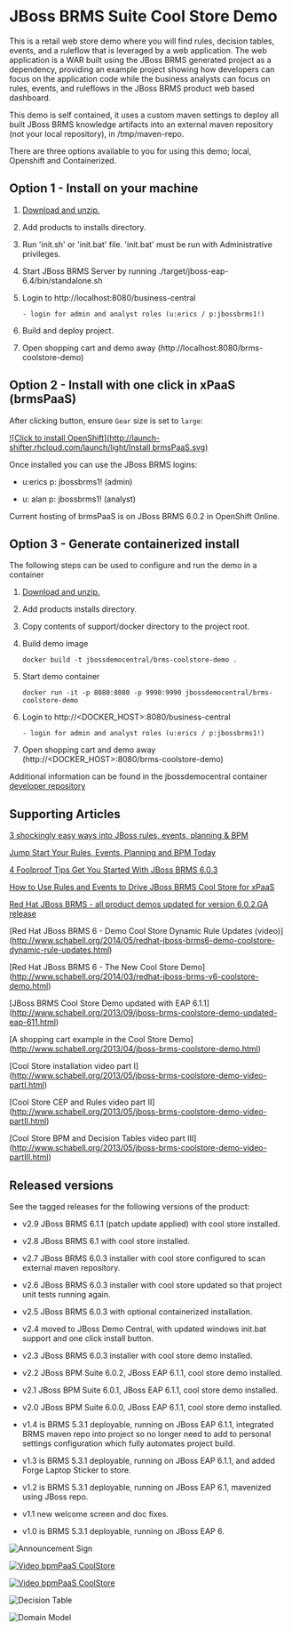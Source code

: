 JBoss BRMS Suite Cool Store Demo 
================================
This is a retail web store demo where you will find rules, decision tables, events, and a ruleflow 
that is leveraged by a web application. The web application is a WAR built using the JBoss BRMS
generated project as a dependency, providing an example project showing how developers can focus on the 
application code while the business analysts can focus on rules, events, and ruleflows in the 
JBoss BRMS product web based dashboard.

This demo is self contained, it uses a custom maven settings to deploy all built JBoss BRMS knowledge artifacts
into an external maven repository (not your local repository), in /tmp/maven-repo.

There are three options available to you for using this demo; local, Openshift and Containerized.


Option 1 - Install on your machine
----------------------------------
1. [Download and unzip.](https://github.com/jbossdemocentral/brms-coolstore-demo/archive/master.zip)

2. Add products to installs directory.

3. Run 'init.sh' or 'init.bat' file. 'init.bat' must be run with Administrative privileges.

4. Start JBoss BRMS Server by running ./target/jboss-eap-6.4/bin/standalone.sh

5. Login to http://localhost:8080/business-central

    ```
    - login for admin and analyst roles (u:erics / p:jbossbrms1!)
    ```

6. Build and deploy project.

7. Open shopping cart and demo away (http://localhost:8080/brms-coolstore-demo)


Option 2 - Install with one click in xPaaS (brmsPaaS)
-----------------------------------------------------
After clicking button, ensure `Gear` size is set to `large`:

[![Click to install OpenShift](http://launch-shifter.rhcloud.com/launch/light/Install brmsPaaS.svg)](https://openshift.redhat.com/app/console/application_type/custom?&cartridges[]=https://raw.githubusercontent.com/jbossdemocentral/cartridge-bpmPaaS-coolstore-demo/master/metadata/manifest.yml&name=coolstore&gear_profile=large&initial_git_url=)

Once installed you can use the JBoss BRMS logins: 

   * u:erics  p: jbossbrms1!  (admin)

   * u: alan  p: jbossbrms1!  (analyst)

Current hosting of brmsPaaS is on JBoss BRMS 6.0.2 in OpenShift Online.


Option 3 - Generate containerized install
-----------------------------------------
The following steps can be used to configure and run the demo in a container

1. [Download and unzip.](https://github.com/jbossdemocentral/brms-coolstore-demo/archive/master.zip)

2. Add products installs directory.

3. Copy contents of support/docker directory to the project root.

4. Build demo image

	```
	docker build -t jbossdemocentral/brms-coolstore-demo .
	```
5. Start demo container

	```
	docker run -it -p 8080:8080 -p 9990:9990 jbossdemocentral/brms-coolstore-demo
	```
6. Login to http://&lt;DOCKER_HOST&gt;:8080/business-central

    ```
    - login for admin and analyst roles (u:erics / p:jbossbrms1!)
    ```

7. Open shopping cart and demo away (http://<DOCKER_HOST>:8080/brms-coolstore-demo)

Additional information can be found in the jbossdemocentral container [developer repository](https://github.com/jbossdemocentral/docker-developer)


Supporting Articles
-------------------
[3 shockingly easy ways into JBoss rules, events, planning & BPM](http://www.schabell.org/2015/01/3-shockingly-easy-ways-into-jboss-brms-bpmsuite.html)

[Jump Start Your Rules, Events, Planning and BPM Today](http://www.schabell.org/2014/12/jump-start-rules-events-planning-bpm-today.html)

[4 Foolproof Tips Get You Started With JBoss BRMS 6.0.3](http://www.schabell.org/2014/10/4-foolproof-tips-get-started-jboss-brms-603.html)

[How to Use Rules and Events to Drive JBoss BRMS Cool Store for xPaaS](http://www.schabell.org/2014/08/how-to-use-rules-events-drive-jboss-brms-coolstore-xpaas.html)

[Red Hat JBoss BRMS - all product demos updated for version 6.0.2.GA release](http://www.schabell.org/2014/07/redhat-jboss-brms-product-demos-6.0.2-updated.html)

[Red Hat JBoss BRMS 6 - Demo Cool Store Dynamic Rule Updates (video)] (http://www.schabell.org/2014/05/redhat-jboss-brms6-demo-coolstore-dynamic-rule-updates.html)

[Red Hat JBoss BRMS 6 - The New Cool Store Demo] (http://www.schabell.org/2014/03/redhat-jboss-brms-v6-coolstore-demo.html)
 
[JBoss BRMS Cool Store Demo updated with EAP 6.1.1] (http://www.schabell.org/2013/09/jboss-brms-coolstore-demo-updated-eap-611.html)

[A shopping cart example in the Cool Store Demo] (http://www.schabell.org/2013/04/jboss-brms-coolstore-demo.html)

[Cool Store installation video part I] (http://www.schabell.org/2013/05/jboss-brms-coolstore-demo-video-partI.html)

[Cool Store CEP and Rules video part II] (http://www.schabell.org/2013/05/jboss-brms-coolstore-demo-video-partII.html)

[Cool Store BPM and Decision Tables video part III] (http://www.schabell.org/2013/05/jboss-brms-coolstore-demo-video-partIII.html)


Released versions
-----------------
See the tagged releases for the following versions of the product:

- v2.9 JBoss BRMS 6.1.1 (patch update applied) with cool store installed.

- v2.8 JBoss BRMS 6.1 with cool store installed.

- v2.7 JBoss BRMS 6.0.3 installer with cool store configured to scan external maven repository.

- v2.6 JBoss BRMS 6.0.3 installer with cool store updated so that project unit tests running again.

- v2.5 JBoss BRMS 6.0.3 with optional containerized installation.

- v2.4 moved to JBoss Demo Central, with updated windows init.bat support and one click install button.

- v2.3 JBoss BRMS 6.0.3 installer with cool store demo installed.

- v2.2 JBoss BPM Suite 6.0.2, JBoss EAP 6.1.1, cool store demo installed.

- v2.1 JBoss BPM Suite 6.0.1, JBoss EAP 6.1.1, cool store demo installed.

- v2.0 JBoss BPM Suite 6.0.0, JBoss EAP 6.1.1, cool store demo installed.

- v1.4 is BRMS 5.3.1 deployable, running on JBoss EAP 6.1.1, integrated BRMS maven repo into project so no longer need to add to
	personal settings configuration which fully automates project build.

- v1.3 is BRMS 5.3.1 deployable, running on JBoss EAP 6.1.1, and added Forge Laptop Sticker to store.

- v1.2 is BRMS 5.3.1 deployable, running on JBoss EAP 6.1, mavenized using JBoss repo. 

- v1.1 new welcome screen and doc fixes.

- v1.0 is BRMS 5.3.1 deployable, running on JBoss EAP 6.

![Announcement Sign](https://github.com/jbossdemocentral/brms-coolstore-demo/blob/master/docs/demo-images/announce-sign.jpg?raw=true)

[![Video bpmPaaS CoolStore](https://github.com/jbossdemocentral/brms-coolstore-demo/blob/master/docs/demo-images/video-bpmpaas-coolstore.png?raw=true)](http://vimeo.com/ericschabell/video-brms-coolstore-demo.png)

[![Video bpmPaaS CoolStore](https://github.com/jbossdemocentral/brms-coolstore-demo/blob/master/docs/demo-images/video-bpmpaas-coolstore.png?raw=true)](http://vimeo.com/ericschabell/bpmpaas-brms-coolstore-demo)

![Decision Table](https://github.com/jbossdemocentral/brms-coolstore-demo/blob/master/docs/demo-images/coolstore-decision-table.png?raw=true)

![Domain Model](https://github.com/jbossdemocentral/brms-coolstore-demo/blob/master/docs/demo-images/coolstore-model.png?raw=true)

